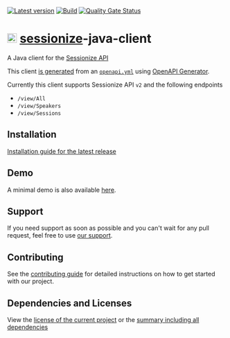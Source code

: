 [![Latest version](https://img.shields.io/maven-central/v/com.xdev-software/sessionize-java-client)](https://mvnrepository.com/artifact/com.xdev-software/sessionize-java-client)
[![Build](https://img.shields.io/github/actions/workflow/status/xdev-software/sessionize-java-client/checkBuild.yml?branch=develop)](https://github.com/xdev-software/sessionize-java-client/actions/workflows/checkBuild.yml?query=branch%3Adevelop)
[![Quality Gate Status](https://sonarcloud.io/api/project_badges/measure?project=xdev-software_sessionize-java-client&metric=alert_status)](https://sonarcloud.io/dashboard?id=xdev-software_sessionize-java-client)

# <img src="https://sessionize.com/landing/images/brand/logo/sessionize-avatar.svg" height="22" /> [sessionize](https://sessionize.com/)-java-client
A Java client for the [Sessionize API](https://sessionize.com/playbook/api)

This client [is generated](./sessionize-java-client/pom.xml) from an [``openapi.yml``](./openapi/openapi.yml) using [OpenAPI Generator](https://openapi-generator.tech/).

Currently this client supports Sessionize API ``v2`` and the following endpoints
  * ``/view/All``
  * ``/view/Speakers``
  * ``/view/Sessions``

## Installation
[Installation guide for the latest release](https://github.com/xdev-software/sessionize-java-client/releases/latest#Installation)

## Demo
A minimal demo is also available [here](./sessionize-java-client-demo/src/main/java/software/xdev/Application.java).

## Support
If you need support as soon as possible and you can't wait for any pull request, feel free to use [our support](https://xdev.software/en/services/support).

## Contributing
See the [contributing guide](./CONTRIBUTING.md) for detailed instructions on how to get started with our project.

## Dependencies and Licenses
View the [license of the current project](LICENSE) or the [summary including all dependencies](https://xdev-software.github.io/sessionize-java-client/dependencies/)
